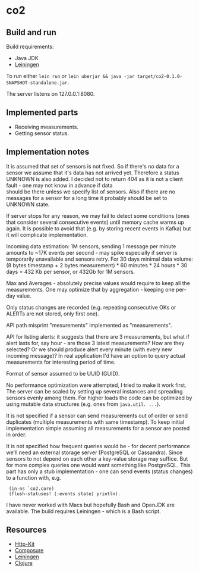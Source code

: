 # co2

## Build and run
Build requirements:
* Java JDK
* [Leiningen](https://leiningen.org/) 

To run either `lein run`
or `lein uberjar && java -jar target/co2-0.1.0-SNAPSHOT-standalone.jar`.  

The server listens on 127.0.0.1:8080.

## Implemented parts
* Receiving measurements. 
* Getting sensor status.


## Implementation notes

It is assumed that set of sensors is not fixed. So if there's 
no data for a sensor we assume that it's data has not arrived yet.
Therefore a status UNKNOWN is also added. I decided not to return 404
as it is not a client fault - one may not know in advance if data  
should be there unless we specify list of sensors.
Also if there are no messages for a sensor for a long time 
it probably should be set to UNKNOWN state. 

If server stops for any reason, we may fail to detect some
conditions (ones that consider several consecutive events) 
until memory cache warms up again. It is possible to avoid that 
(e.g. by storing recent events in Kafka) but it will complicate
implementation.

Incoming data estimation:
1M sensors, sending 1 message per minute amounts to
~17K events per second - may spike especially if server is
 temporarily unavailable and sensors retry.
For 30 days minimal data volume: 
(8 bytes timestamp + 2 bytes measurement) * 60 minutes * 24 hours * 30 days 
= 432 Kb per sensor, or 432Gb for 1M sensors.

Max and Averages - absolutely precise values would require to keep all 
the measurements. One may optimize that by aggregation - keeping 
one per-day value. 

Only status changes are recorded (e.g. repeating consecutive 
OKs or ALERTs are not stored, only first one).

API path misprint "mesurements" implemented as "measurements".

API for listing alerts: it suggests that there are 3 measurements, 
but what if alert lasts for, say hour - are those 3 latest measurements? 
How are they selected? Or we should produce alert every minute 
(with every new incoming message)?
In real application I'd have an option to query actual measurements 
for interesting period of time.

Format of sensor assumed to be UUID (GUID).

No performance optimization were attempted, I tried to make it work first.
The server can be scaled by setting up several instances and spreading
sensors evenly among them. For higher loads the code 
can be optimized by using mutable data structures (e.g. ones from `java.util. ...`).

It is not specified if a sensor can send measurements out of 
order or send duplicates (multiple measurements with same timestamp).
To keep initial implementation simple assuming all measurements
for a sensor are posted in order.

It is not specified how frequent queries would be - for decent performance 
we'll need an external storage server (PostgreSQL or Cassandra). 
Since sensors to not depend on each other a key-value storage may suffice.
But for more complex queries one would want something like PostgreSQL.
This part has only a stub implementation - one can send events 
(status changes) to a function with, e.g.
```
 (in-ns `co2.core)
 (flush-statuses! (:events state) println).  
```

I have never worked with Macs but hopefully Bash and OpenJDK 
are available. The build requires Leiningen - which is a Bash script.

## Resources

* [Http-Kit](http://www.http-kit.org/server.html)
* [Composure](https://github.com/weavejester/compojure)
* [Leiningen](https://leiningen.org/)
* [Clojure](https://clojure.org/)
